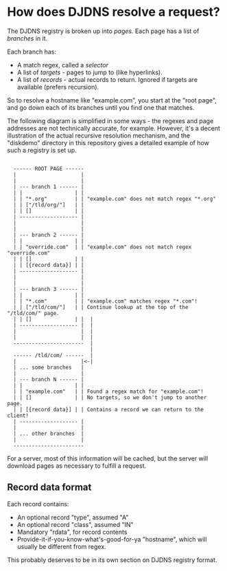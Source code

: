 # How does DJDNS resolve a request?

The DJDNS registry is broken up into *pages.* Each page has a list of *branches* in it.

Each branch has:

 * A match regex, called a *selector*
 * A list of *targets* - pages to jump to (like hyperlinks).
 * A list of *records* - actual records to return. Ignored if targets are available (prefers recursion).

So to resolve a hostname like "example.com", you start at the "root page", and go down each of its branches until you find one that matches.

The following diagram is simplified in some ways - the regexes and page addresses are not technically accurate, for example. However, it's a decent illustration of the actual recursive resolution mechanism, and the "diskdemo" directory in this repository gives a detailed example of how such a registry is set up.

```

  ------ ROOT PAGE ------
  |                     |
  |                     |
  | --- branch 1 ------ |
  | |                 | |
  | | "*.org"         | | "example.com" does not match regex "*.org"
  | | ["/tld/org/"]   | |
  | | []              | |
  | ------------------- |
  |                     |
  |                     |
  | --- branch 2 ------ |
  | |                 | |
  | | "override.com"  | | "example.com" does not match regex "override.com"
  | | []              | |
  | | [{record data}] | |
  | ------------------- |
  |                     |
  |                     |
  | --- branch 3 ------ |
  | |                 | |
  | | "*.com"         | | "example.com" matches regex "*.com"!
  | | ["/tld/com/"]   | | Continue lookup at the top of the "/tld/com/" page.
  | | []              | |  |
  | ------------------- |  |
  |                     |  |
  |                     |  |
  -----------------------  |
                           |
  ------ /tld/com/ ------  |
  |                     |<-|
  | ... some branches   |
  |                     |
  | --- branch N ------ |
  | |                 | |
  | | "example.com"   | | Found a regex match for "example.com"!
  | | []              | | No targets, so we don't jump to another page.
  | | [{record data}] | | Contains a record we can return to the client!
  | ------------------- |
  |                     |
  | ... other branches  |
  |                     |
  -----------------------
```

For a server, most of this information will be cached, but the server will download pages as necessary to fulfill a request.

## Record data format

Each record contains:

 * An optional record "type", assumed "A"
 * An optional record "class", assumed "IN"
 * Mandatory "rdata", for record contents
 * Provide-it-if-you-know-what's-good-for-ya "hostname", which will usually be different from regex.

This probably deserves to be in its own section on DJDNS registry format.
